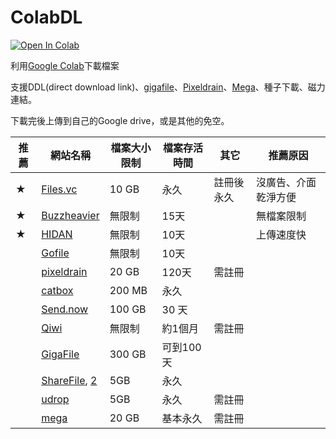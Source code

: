 # ColabDL
[![Open In Colab](https://colab.research.google.com/assets/colab-badge.svg)](https://colab.research.google.com/github/chikenscrach/ColabDL/blob/main/ColabDL.ipynb)

利用[Google Colab](https://colab.research.google.com/)下載檔案

支援DDL(direct download link)、[gigafile](https://gigafile.nu/)、[Pixeldrain](https://pixeldrain.com/)、[Mega](https://mega.nz/)、種子下載、磁力連結。

下載完後上傳到自己的Google drive，或是其他的免空。

| 推薦 | 網站名稱 | 檔案大小限制 | 檔案存活時間 | 其它 | 推薦原因 |
|---|---|---|---|---|---|
| ★ | [Files.vc](https://files.vc/) | 10 GB | 永久 | 註冊後永久 | 沒廣告、介面乾淨方便 |
| ★ | [Buzzheavier](https://buzzheavier.com/) | 無限制 | 15天 | | 無檔案限制 |
| ★ | [HIDAN](https://hidan.sh/) | 無限制 | 10天 | | 上傳速度快 |
| | [Gofile](https://gofile.io/) | 無限制 | 10天 | | |
| | [pixeldrain](https://pixeldrain.com/) | 20 GB | 120天 | 需註冊 | |
| | [catbox](https://catbox.moe/) | 200 MB | 永久 | | |
| | [Send.now](https://send.now/) | 100 GB | 30 天 | | |
| | [Qiwi](https://qiwi.gg/) | 無限制 | 約1個月 | 需註冊 | |
| | [GigaFile](https://gigafile.nu/) | 300 GB | 可到100天 | | |
| | [ShareFile](https://sharefile.co/), [2](https://gofile.to/) | 5GB | 永久 | | |
| | [udrop](https://www.udrop.com/) | 5GB | 永久 | 需註冊 | |
| | [mega](https://mega.nz/) | 20 GB | 基本永久 | 需註冊 | |